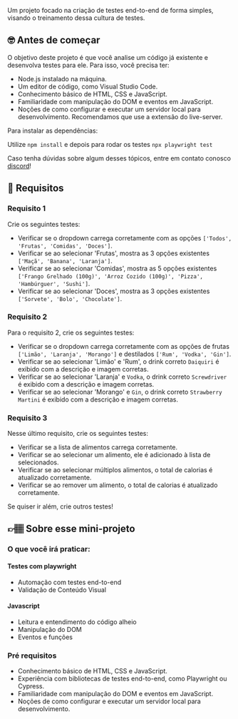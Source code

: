 Um projeto focado na criação de testes end-to-end de forma simples, visando o treinamento dessa cultura de testes.

## 🤓 Antes de começar

O objetivo deste projeto é que você analise um código já existente e desenvolva testes para ele. Para isso, você precisa ter:

- Node.js instalado na máquina.
- Um editor de código, como Visual Studio Code.
- Conhecimento básico de HTML, CSS e JavaScript.
- Familiaridade com manipulação do DOM e eventos em JavaScript.
- Noções de como configurar e executar um servidor local para desenvolvimento. Recomendamos que use a extensão do live-server.

Para instalar as dependências:

Utilize `npm install` e depois para rodar os testes `npx playwright test`

Caso tenha dúvidas sobre algum desses tópicos, entre em contato conosco [discord](https://codante.io/#:~:text=PRO-,Entre%20na%20Comunidade,-Junte%2Dse%20%C3%A0)! 


## 🔨 Requisitos

### Requisito 1
Crie os seguintes testes:
- Verificar se o dropdown carrega corretamente com as opções `['Todos', 'Frutas', 'Comidas', 'Doces']`.
- Verificar se ao selecionar 'Frutas', mostra as 3 opções existentes `['Maçã', 'Banana', 'Laranja']`.
- Verificar se ao selecionar 'Comidas', mostra as 5 opções existentes `['Frango Grelhado (100g)', 'Arroz Cozido (100g)', 'Pizza', 'Hambúrguer', 'Sushi']`.
- Verificar se ao selecionar 'Doces', mostra as 3 opções existentes `['Sorvete', 'Bolo', 'Chocolate']`.


### Requisito 2
Para o requisito 2, crie os seguintes testes:
- Verificar se o dropdown carrega corretamente com as opções de frutas `['Limão', 'Laranja', 'Morango']` e destilados `['Rum', 'Vodka', 'Gin']`.
- Verificar se ao selecionar 'Limão' e 'Rum', o drink correto `Daiquiri` é exibido com a descrição e imagem corretas.
- Verificar se ao selecionar 'Laranja' e `Vodka`, o drink correto `Screwdriver` é exibido com a descrição e imagem corretas.
- Verificar se ao selecionar 'Morango' e `Gin`, o drink correto `Strawberry Martini` é exibido com a descrição e imagem corretas.

### Requisito 3
Nesse último requisito, crie os seguintes testes:
- Verificar se a lista de alimentos carrega corretamente.
- Verificar se ao selecionar um alimento, ele é adicionado à lista de selecionados.
- Verificar se ao selecionar múltiplos alimentos, o total de calorias é atualizado corretamente.
- Verificar se ao remover um alimento, o total de calorias é atualizado corretamente.

Se quiser ir além, crie outros testes!


## 👉🏽 Sobre esse mini-projeto

### O que você irá praticar:

#### Testes com playwright

- Automação com testes end-to-end
- Validação de Conteúdo Visual

#### Javascript

- Leitura e entendimento do código alheio
- Manipulação do DOM
- Eventos e funções

### Pré requisitos

- Conhecimento básico de HTML, CSS e JavaScript.
- Experiência com bibliotecas de testes end-to-end, como Playwright ou Cypress.
- Familiaridade com manipulação do DOM e eventos em JavaScript.
- Noções de como configurar e executar um servidor local para desenvolvimento.
